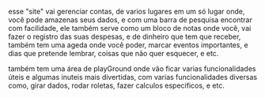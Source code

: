 esse "site" vai gerenciar contas, de varios lugares em um só lugar onde, você pode amazenas seus dados, e com uma barra de pesquisa encontrar com facilidade, ele também serve como um bloco de notas onde você,
vai fazer o registro das suas despesas, e de dinheiro que tem que receber, também tem uma ageda onde você poder, marcar eventos importantes, e dias que pretende lembrar, coisas que não quer esquecer, e etc.

também tem uma área de playGround onde vão ficar varias funcionalidades úteis e algumas inuteis mais divertidas, com varias funcionalidades diversas como, girar dados, rodar roletas, fazer calculos especificos, e etc.
